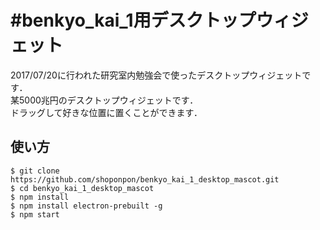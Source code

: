 # #benkyo_kai_1用デスクトップウィジェット

2017/07/20に行われた研究室内勉強会で使ったデスクトップウィジェットです．  
某5000兆円のデスクトップウィジェットです．  
ドラッグして好きな位置に置くことができます．

## 使い方

```
$ git clone https://github.com/shoponpon/benkyo_kai_1_desktop_mascot.git
$ cd benkyo_kai_1_desktop_mascot
$ npm install
$ npm install electron-prebuilt -g
$ npm start
```